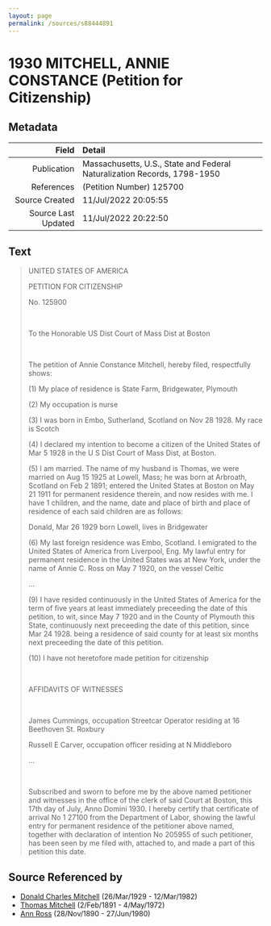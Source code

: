 ```yaml
---
layout: page
permalink: /sources/s88444891
---
```


# 1930 MITCHELL, ANNIE CONSTANCE (Petition for Citizenship)

## Metadata

Field | Detail
---:|:---
Publication | Massachusetts, U.S., State and Federal Naturalization Records, 1798-1950
References | (Petition Number) 125700
Source Created | 11/Jul/2022 20:05:55
Source Last Updated | 11/Jul/2022 20:22:50

## Text

> UNITED STATES OF AMERICA
>
> PETITION FOR CITIZENSHIP
>
> No. 125900
>
> <br/>
>
> To the Honorable US Dist Court of Mass Dist at Boston
>
> <br/>
>
> The petition of Annie Constance Mitchell, hereby filed, respectfully shows:
>
> (1) My place of residence is State Farm, Bridgewater, Plymouth
>
> (2) My occupation is nurse
>
> (3) I was born in Embo, Sutherland, Scotland on Nov 28 1928. My race is Scotch
>
> (4) I declared my intention to become a citizen of the United States of Mar 5 1928 in the U S Dist Court of Mass Dist, at Boston.
>
> (5) I am married. The name of my husband is Thomas, we were married on Aug 15 1925 at Lowell, Mass; he was born at Arbroath, Scotland on Feb 2 1891; entered the United States at Boston on May 21 1911 for permanent residence therein, and now resides with me. I have 1 children, and the name, date and place of birth and place of residence of each said children are as follows:
>
> Donald, Mar 26 1929 born Lowell, lives in Bridgewater
>
> (6) My last foreign residence was Embo, Scotland. I emigrated to the United States of America from Liverpool, Eng. My lawful entry for permanent residence in the United States was at New York, under the name of Annie C. Ross on May 7 1920, on the vessel Celtic
>
> ...
>
> (9) I have resided continuously in the United States of America for the term of five years at least immediately preceeding the date of this petition, to wit, since May 7 1920 and in the County of Plymouth this State, continuously next preceeding the date of this petition, since Mar 24 1928. being a residence of said county for at least six months next preceeding the date of this petition.
>
> (10) I have not heretofore made petition for citizenship
>
> <br/>
>
> AFFIDAVITS OF WITNESSES
>
> <br/>
>
> James Cummings, occupation Streetcar Operator residing at 16 Beethoven St. Roxbury
>
> Russell E Carver, occupation officer residing at N Middleboro
>
> ...
>
> <br/>
>
> Subscribed and sworn to before me by the above named petitioner and witnesses in the office of the clerk of said Court at Boston, this 17th day of July, Anno Domini 1930. I hereby certify that certificate of arrival No 1 27100 from the Department of Labor, showing the lawful entry for permanent residence of the petitioner above named, together with declaration of intention No 205955 of such petitioner, has been seen by me filed with, attached to, and made a part of this petition this date.
>

## Source Referenced by

* [Donald Charles Mitchell](../people/@49269448@-donald-charles-mitchell-b1929-3-26-d1982-3-12.md) (26/Mar/1929 - 12/Mar/1982)
* [Thomas Mitchell](../people/@65815518@-thomas-mitchell-b1891-2-2-d1972-5-4.md) (2/Feb/1891 - 4/May/1972)
* [Ann Ross](../people/@52613824@-ann-ross-b1890-11-28-d1980-6-27.md) (28/Nov/1890 - 27/Jun/1980)
